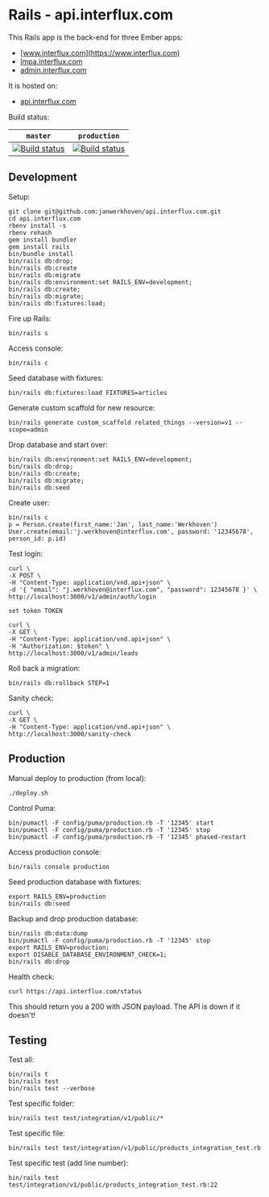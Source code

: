 # Rails - api.interflux.com

This Rails app is the back-end for three Ember apps:

- [www.interflux.com](https://www.interflux.com)
- [lmpa.interflux.com](https://lmpa.interflux.com)
- [admin.interflux.com](https://admin.interflux.com)

It is hosted on:

- [api.interflux.com](https://api.interflux.com)

Build status:

| `master`                                                                                                                                                                  | `production`                                                                                                                                                                  |
| ------------------------------------------------------------------------------------------------------------------------------------------------------------------------- | ----------------------------------------------------------------------------------------------------------------------------------------------------------------------------- |
| [![Build status](https://badge.buildkite.com/feec3c1bb9d5fa10832931944a2af6a98fa4d2225c3b002045.svg?branch=master)](https://buildkite.com/nabu/api-dot-interflux-dot-com) | [![Build status](https://badge.buildkite.com/feec3c1bb9d5fa10832931944a2af6a98fa4d2225c3b002045.svg?branch=production)](https://buildkite.com/nabu/api-dot-interflux-dot-com) |

## Development

Setup:

```
git clone git@github.com:janwerkhoven/api.interflux.com.git
cd api.interflux.com
rbenv install -s
rbenv rehash
gem install bundler
gem install rails
bin/bundle install
bin/rails db:drop;
bin/rails db:create
bin/rails db:migrate
bin/rails db:environment:set RAILS_ENV=development;
bin/rails db:create;
bin/rails db:migrate;
bin/rails db:fixtures:load;
```

Fire up Rails:

```
bin/rails s
```

Access console:

```
bin/rails c
```

Seed database with fixtures:

```
bin/rails db:fixtures:load FIXTURES=articles
```

Generate custom scaffold for new resource:

```
bin/rails generate custom_scaffold related_things --version=v1 --scope=admin
```

Drop database and start over:

```
bin/rails db:environment:set RAILS_ENV=development;
bin/rails db:drop;
bin/rails db:create;
bin/rails db:migrate;
bin/rails db:seed
```

Create user:

```
bin/rails c
p = Person.create(first_name:'Jan', last_name:'Werkhoven')
User.create(email:'j.werkhoven@interflux.com', password: '12345678', person_id: p.id)
```

Test login:

```
curl \
-X POST \
-H "Content-Type: application/vnd.api+json" \
-d '{ "email": "j.werkhoven@interflux.com", "password": 12345678 }' \
http://localhost:3000/v1/admin/auth/login

set token TOKEN

curl \
-X GET \
-H "Content-Type: application/vnd.api+json" \
-H "Authorization: $token" \
http://localhost:3000/v1/admin/leads
```

Roll back a migration:

```
bin/rails db:rollback STEP=1
```

Sanity check:

```
curl \
-X GET \
-H "Content-Type: application/vnd.api+json" \
http://localhost:3000/sanity-check
```

## Production

Manual deploy to production (from local):

```
./deploy.sh
```

Control Puma:

```
bin/pumactl -F config/puma/production.rb -T '12345' start
bin/pumactl -F config/puma/production.rb -T '12345' stop
bin/pumactl -F config/puma/production.rb -T '12345' phased-restart
```

Access production console:

```
bin/rails console production
```

Seed production database with fixtures:

```
export RAILS_ENV=production
bin/rails db:seed
```

Backup and drop production database:

```
bin/rails db:data:dump
bin/pumactl -F config/puma/production.rb -T '12345' stop
export RAILS_ENV=production;
export DISABLE_DATABASE_ENVIRONMENT_CHECK=1;
bin/rails db:drop
```

Health check:

```
curl https://api.interflux.com/status
```

This should return you a 200 with JSON payload. The API is down if it doesn't!

## Testing

Test all:

```
bin/rails t
bin/rails test
bin/rails test --verbose
```

Test specific folder:

```
bin/rails test test/integration/v1/public/*
```

Test specific file:

```
bin/rails test test/integration/v1/public/products_integration_test.rb
```

Test specific test (add line number):

```
bin/rails test test/integration/v1/public/products_integration_test.rb:22
```
